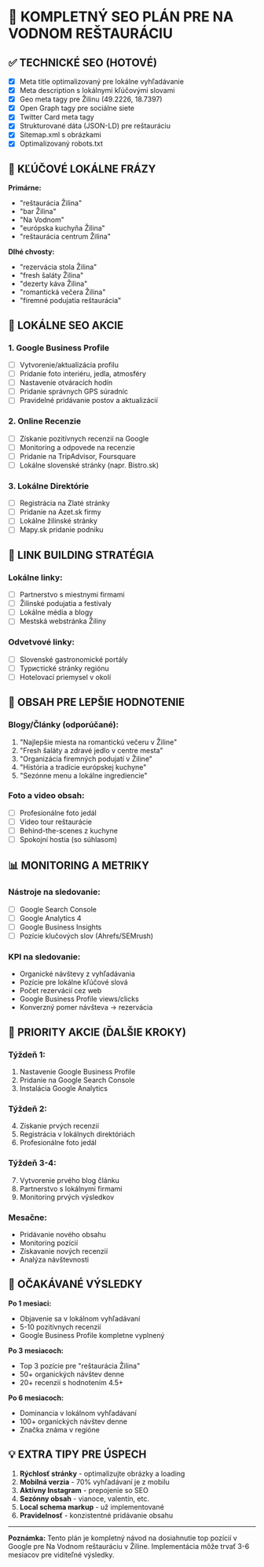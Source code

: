 # 🎯 KOMPLETNÝ SEO PLÁN PRE NA VODNOM REŠTAURÁCIU

## ✅ TECHNICKÉ SEO (HOTOVÉ)
- [x] Meta title optimalizovaný pre lokálne vyhľadávanie
- [x] Meta description s lokálnymi kľúčovými slovami  
- [x] Geo meta tagy pre Žilinu (49.2226, 18.7397)
- [x] Open Graph tagy pre sociálne siete
- [x] Twitter Card meta tagy
- [x] Strukturované dáta (JSON-LD) pre reštauráciu
- [x] Sitemap.xml s obrázkami
- [x] Optimalizovaný robots.txt

## 🎯 KĽÚČOVÉ LOKÁLNE FRÁZY
**Primárne:**
- "reštaurácia Žilina"
- "bar Žilina" 
- "Na Vodnom"
- "európska kuchyňa Žilina"
- "reštaurácia centrum Žilina"

**Dlhé chvosty:**
- "rezervácia stola Žilina"
- "fresh šaláty Žilina"
- "dezerty káva Žilina"
- "romantická večera Žilina"
- "firemné podujatia reštaurácia"

## 📍 LOKÁLNE SEO AKCIE
### 1. Google Business Profile
- [ ] Vytvorenie/aktualizácia profilu
- [ ] Pridanie foto interiéru, jedla, atmosféry
- [ ] Nastavenie otváracích hodín
- [ ] Pridanie správnych GPS súradníc
- [ ] Pravidelné pridávanie postov a aktualizácií

### 2. Online Recenzie
- [ ] Získanie pozitívnych recenzií na Google
- [ ] Monitoring a odpovede na recenzie
- [ ] Pridanie na TripAdvisor, Foursquare
- [ ] Lokálne slovenské stránky (napr. Bistro.sk)

### 3. Lokálne Direktórie
- [ ] Registrácia na Zlaté stránky
- [ ] Pridanie na Azet.sk firmy
- [ ] Lokálne žilinské stránky
- [ ] Mapy.sk pridanie podniku

## 🔗 LINK BUILDING STRATÉGIA
### Lokálne linky:
- [ ] Partnerstvo s miestnymi firmami
- [ ] Žilinské podujatia a festivaly
- [ ] Lokálne média a blogy
- [ ] Mestská webstránka Žiliny

### Odvetvové linky:
- [ ] Slovenské gastronomické portály
- [ ] Туристické stránky regiónu
- [ ] Hotelovací priemysel v okolí

## 📱 OBSAH PRE LEPŠIE HODNOTENIE
### Blogy/Články (odporúčané):
1. "Najlepšie miesta na romantickú večeru v Žiline"
2. "Fresh šaláty a zdravé jedlo v centre mesta"
3. "Organizácia firemných podujatí v Žiline"
4. "História a tradície európskej kuchyne"
5. "Sezónne menu a lokálne ingrediencie"

### Foto a video obsah:
- [ ] Profesionálne foto jedál
- [ ] Video tour reštaurácie
- [ ] Behind-the-scenes z kuchyne
- [ ] Spokojní hostia (so súhlasom)

## 📊 MONITORING A METRIKY
### Nástroje na sledovanie:
- [ ] Google Search Console
- [ ] Google Analytics 4
- [ ] Google Business Insights
- [ ] Pozície klučových slov (Ahrefs/SEMrush)

### KPI na sledovanie:
- Organické návštevy z vyhľadávania
- Pozície pre lokálne kľúčové slová
- Počet rezervácií cez web
- Google Business Profile views/clicks
- Konverzný pomer návšteva → rezervácia

## 🚀 PRIORITY AKCIE (ĎALŠIE KROKY)
### Týždeň 1:
1. Nastavenie Google Business Profile
2. Pridanie na Google Search Console
3. Instalácia Google Analytics

### Týždeň 2:
4. Získanie prvých recenzií
5. Registrácia v lokálnych direktóriách
6. Profesionálne foto jedál

### Týždeň 3-4:
7. Vytvorenie prvého blog článku
8. Partnerstvo s lokálnymi firmami
9. Monitoring prvých výsledkov

### Mesačne:
- Pridávanie nového obsahu
- Monitoring pozícií
- Získavanie nových recenzií
- Analýza návštevnosti

## 🎯 OČAKÁVANÉ VÝSLEDKY
**Po 1 mesiaci:**
- Objavenie sa v lokálnom vyhľadávaní
- 5-10 pozitívnych recenzií
- Google Business Profile kompletne vyplnený

**Po 3 mesiacoch:**
- Top 3 pozície pre "reštaurácia Žilina"
- 50+ organických návštev denne
- 20+ recenzií s hodnotením 4.5+

**Po 6 mesiacoch:**
- Dominancia v lokálnom vyhľadávaní
- 100+ organických návštev denne
- Značka známa v regióne

## 💡 EXTRA TIPY PRE ÚSPECH
1. **Rýchlosť stránky** - optimalizujte obrázky a loading
2. **Mobilná verzia** - 70% vyhľadávaní je z mobilu
3. **Aktívny Instagram** - prepojenie so SEO
4. **Sezónny obsah** - vianoce, valentín, etc.
5. **Local schema markup** - už implementované
6. **Pravidelnosť** - konzistentné pridávanie obsahu

---
**Poznámka:** Tento plán je kompletný návod na dosiahnutie top pozícií v Google pre Na Vodnom reštauráciu v Žiline. Implementácia môže trvať 3-6 mesiacov pre viditeľné výsledky.